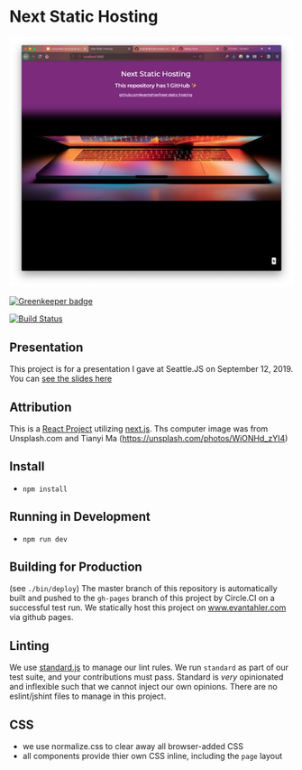 # Next Static Hosting

![image of website](https://raw.githubusercontent.com/evantahler/next-static-hosting/master/static/images/site.png)

[![Greenkeeper badge](https://badges.greenkeeper.io/evantahler/next-static-hosting.svg)](https://greenkeeper.io/)

[![Build Status](https://circleci.com/gh/evantahler/next-static-hosting.png)](https://circleci.com/gh/evantahler/next-static-hosting)

## Presentation
This project is for a presentation I gave at Seattle.JS on September 12, 2019.  You can [see the slides here](https://speakerdeck.com/evantahler/using-next-dot-js-to-build-static-dynamic-websites-dot-dot-dot-and-never-pay-for-font-end-hosting-again)

## Attribution
This is a [React Project](https://facebook.github.io/react/) utilizing [next.js](https://github.com/zeit/next.js/).
Ths computer image was from Unsplash.com and Tianyi Ma (https://unsplash.com/photos/WiONHd_zYI4)

## Install
- `npm install`

## Running in Development
- `npm run dev`

## Building for Production
(see `./bin/deploy`)
The master branch of this repository is automatically built and pushed to the `gh-pages` branch of this project by Circle.CI on a successful test run.  We statically host this project on www.evantahler.com via github pages.

## Linting

We use [standard.js](https://standardjs.com) to manage our lint rules.  We run `standard` as part of our test suite, and your contributions must pass.  Standard is *very* opinionated and inflexible such that we cannot inject our own opinions.  There are no eslint/jshint files to manage in this project.

## CSS
- we use normalize.css to clear away all browser-added CSS
- all components provide thier own CSS inline, including the `page` layout


